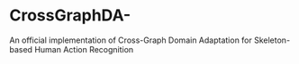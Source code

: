 # CrossGraphDA-
An official implementation of Cross-Graph Domain Adaptation for Skeleton-based Human Action Recognition
